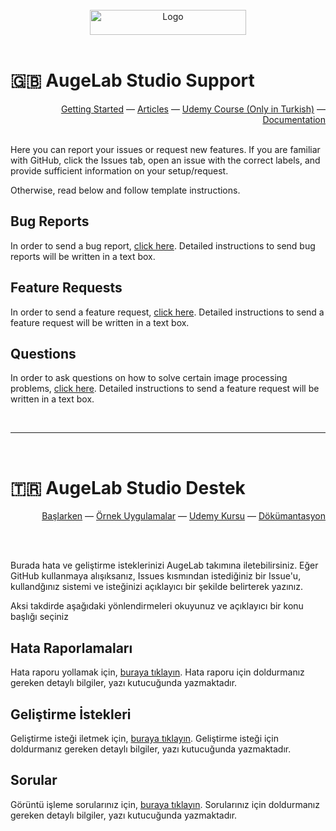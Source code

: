 <br />
<div align="center">
  <a href="https://augelab.com/">
    <img src="https://augelab.com/assets/logo_text.png" alt="Logo" width="250" height="40">
  </a>
<br>
<br>

</div>

# 🇬🇧 AugeLab Studio Support
<div align="right">
  
[Getting Started](https://augelab.com/start/) ―
[Articles](https://medium.com/augelab-crew) ―
[Udemy Course (Only in Turkish)](https://www.udemy.com/course/augelab-studio-goruntu-isleme-ve-yapay-zeka-egitimi/) ―
[Documentation](https://img1.wsimg.com/blobby/go/963f5bef-bbf4-4a85-af7a-fc15db3c730c/AugeLab%20Studio%20Manual.pdf)

<br>
</div>
Here you can report your issues or request new features. If you are familiar with GitHub, click the Issues tab, open an issue with the correct labels, and provide sufficient information on your setup/request. 

Otherwise, read below and follow template instructions.

## Bug Reports

In order to send a bug report, [click here](https://github.com/augelab/AugeLab-Studio-Issues/issues/new?assignees=&labels=bug&projects=&template=bug_report.md&title=). Detailed instructions to send bug reports  will be written in a text box.

## Feature Requests

In order to send a feature request, [click here](https://github.com/augelab/AugeLab-Studio-Issues/issues/new?assignees=&labels=enhancement&projects=&template=feature_request.md&title=). Detailed instructions to send a feature request will be written in a text box.


## Questions

In order to ask questions on how to solve certain image processing problems, [click here](https://github.com/AugelabTech/AugeLab-Studio-Issues/issues/new?assignees=&labels=question&projects=&template=question.md&title=). Detailed instructions to send a feature request will be written in a text box.

<br>

---

<br>

# 🇹🇷 AugeLab Studio Destek

<div align="right">
  
[Başlarken](https://augelab.com/start/) ―
[Örnek Uygulamalar](https://medium.com/augelab-crew) ―
[Udemy Kursu](https://www.udemy.com/course/augelab-studio-goruntu-isleme-ve-yapay-zeka-egitimi/) ―
[Dökümantasyon](https://img1.wsimg.com/blobby/go/963f5bef-bbf4-4a85-af7a-fc15db3c730c/AugeLab%20Studio%20Manual.pdf)

<br>
<br>
</div>

Burada hata ve geliştirme isteklerinizi AugeLab takımına iletebilirsiniz. Eğer GitHub kullanmaya alışıksanız, Issues kısmından istediğiniz bir Issue'u, kullandğınız sistemi ve isteğinizi açıklayıcı bir şekilde belirterek yazınız. 

Aksi takdirde aşağıdaki yönlendirmeleri okuyunuz ve açıklayıcı bir konu başlığı seçiniz

## Hata Raporlamaları

Hata raporu yollamak için, [buraya tıklayın](https://github.com/augelab/AugeLab-Studio-Issues/issues/new?assignees=&labels=bug&projects=&template=hata-raporu.md&title=). Hata raporu için doldurmanız gereken detaylı bilgiler, yazı kutucuğunda yazmaktadır.

## Geliştirme İstekleri

Geliştirme isteği iletmek için, [buraya tıklayın](https://github.com/augelab/AugeLab-Studio-Issues/issues/new?assignees=&labels=enhancement&projects=&template=geli%C5%9Ftirme-i%CC%87ste%C4%9Fi.md&title=). Geliştirme isteği için doldurmanız gereken detaylı bilgiler, yazı kutucuğunda yazmaktadır.

## Sorular
Görüntü işleme sorularınız için, [buraya tıklayın](https://github.com/AugelabTech/AugeLab-Studio-Issues/issues/new?assignees=&labels=question&projects=&template=soru.md&title=). Sorularınız için doldurmanız gereken detaylı bilgiler, yazı kutucuğunda yazmaktadır.
